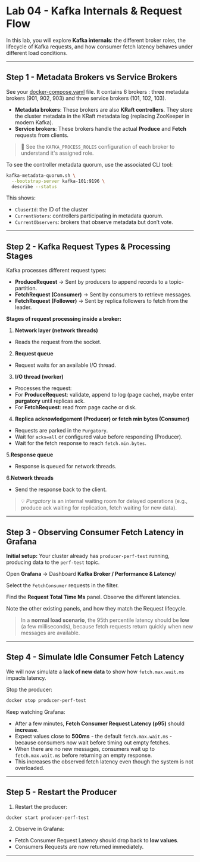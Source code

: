# Lab 04 - Kafka Internals & Request Flow

In this lab, you will explore **Kafka internals**: the different broker roles, the lifecycle of Kafka requests, and how consumer fetch latency behaves under different load conditions.

---

## Step 1 - Metadata Brokers vs Service Brokers

See your [docker-compose.yaml](../docker-compose.yaml) file. It contains 6 brokers : three metadata brokers (901, 902, 903) and three service brokers (101, 102, 103).

- **Metadata brokers**: These brokers are also **KRaft controllers**. They store the cluster metadata in the KRaft metadata log (replacing ZooKeeper in modern Kafka).
- **Service brokers**: These brokers handle the actual **Produce** and **Fetch** requests from clients.

> 📝 See the `KAFKA_PROCESS_ROLES` configuration of each broker to understand it's assigned role.

To see the controller metadata quorum, use the associated CLI tool:

```bash
kafka-metadata-quorum.sh \
  --bootstrap-server kafka-101:9196 \
  describe --status
```

This shows:

- `CluserId`: the ID of the cluster
- `CurrentVoters`: controllers participating in metadata quorum.
- `CurrentObservers`: brokers that observe metadata but don’t vote.

---

## Step 2 - Kafka Request Types & Processing Stages

Kafka processes different request types:

- **ProduceRequest** → Sent by producers to append records to a topic-partition.
- **FetchRequest (Consumer)** → Sent by consumers to retrieve messages.
- **FetchRequest (Follower)** → Sent by replica followers to fetch from the leader.

**Stages of request processing inside a broker:**

1. **Network layer (network threads)**

- Reads the request from the socket.

2. **Request queue**

- Request waits for an available I/O thread.

3. **I/O thread (worker)**

- Processes the request:
- For **ProduceRequest**: validate, append to log (page cache), maybe enter **purgatory** until replicas ack.
- For **FetchRequest**: read from page cache or disk.

4. **Replica acknowledgement (Producer) or fetch min bytes (Consumer)**

- Requests are parked in the `Purgatory`.
- Wait for `acks=all` or configured value before responding (Producer).
- Wait for the fetch response to reach `fetch.min.bytes`.

5.**Response queue**

- Response is queued for network threads.

6.**Network threads**

- Send the response back to the client.

> 💡 *Purgatory* is an internal waiting room for delayed operations (e.g., produce ack waiting for replication, fetch waiting for new data).

---

## Step 3 - Observing Consumer Fetch Latency in Grafana

**Initial setup:**
Your cluster already has `producer-perf-test` running, producing data to the `perf-test` topic. 

Open **Grafana** → Dashboard **Kafka Broker / Performance & Latency**/

Select the `FetchConsumer` requests in the filter.

Find the **Request Total Time Ms** panel. Observe the different latencies.

Note the other existing panels, and how they match the Request lifecycle.

> In a **normal load scenario**, the 95th percentile latency should be **low** (a few milliseconds), because fetch requests return quickly when new messages are available.

---

## Step 4 - Simulate Idle Consumer Fetch Latency

We will now simulate a **lack of new data** to show how `fetch.max.wait.ms` impacts latency.

Stop the producer:

```bash
docker stop producer-perf-test
```

Keep watching Grafana:

- After a few minutes, **Fetch Consumer Request Latency (p95)** should **increase**.
- Expect values close to **500ms** - the default `fetch.max.wait.ms` - because consumers now wait before timing out empty fetches.
- When there are no new messages, consumers wait up to `fetch.max.wait.ms` before returning an empty response.
- This increases the observed fetch latency even though the system is not overloaded.

---

## Step 5 - Restart the Producer

1. Restart the producer:

```bash
docker start producer-perf-test
```

2. Observe in Grafana:

- Fetch Consumer Request Latency should drop back to **low values**.
- Consumers Requests are now returned immediately.

---
